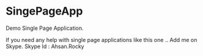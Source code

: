 SingePageApp
============

Demo Single Page Application.

If you need any help with single page applications like this one .. Add me on Skype. Skype Id : Ahsan.Rocky
